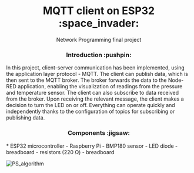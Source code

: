 <div align="center">
  <h1>MQTT client on ESP32 :space_invader:</h1>
  Network Programming final project
  <h3>Introduction :pushpin:</h3>
</div>
In this project, client-server communication has been implemented, using the application layer protocol - MQTT. The client can publish data, which is then sent to the MQTT broker. The broker forwards the data to the Node-RED application, enabling the visualization of readings from the pressure and temperature sensor. The client can also subscribe to data received from the broker. Upon receiving the relevant message, the client makes a decision to turn the LED on or off. Everything can operate quickly and independently thanks to the configuration of topics for subscribing or publishing data.
<div align="center">
  <h3>Components :jigsaw:</h3>
</div>
* ESP32 microcontroller
- Raspberry Pi
- BMP180 sensor
- LED diode
- breadboard
- resistors (220 Ω)
- breadboard

![PS_algorithm](https://github.com/grzeniux/MQTT_network_programming/assets/132613343/6e57261a-0d8a-41c0-b7a3-2cc143c265d3)

